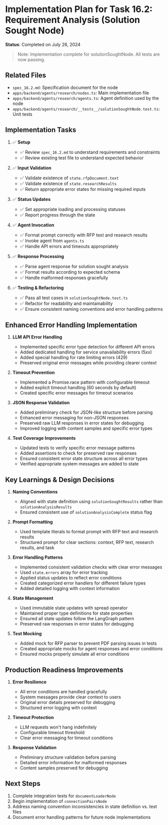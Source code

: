 # Implementation Plan for Task 16.2: Requirement Analysis (Solution Sought Node)

**Status**: Completed on July 26, 2024

> Note: Implementation complete for solutionSoughtNode. All tests are now passing.

## Related Files

- `spec_16.2.md`: Specification document for the node
- `apps/backend/agents/research/nodes.ts`: Main implementation file
- `apps/backend/agents/research/agents.ts`: Agent definition used by the node
- `apps/backend/agents/research/__tests__/solutionSoughtNode.test.ts`: Unit tests

## Implementation Tasks

1. ✅ **Setup**

   - ✅ Review `spec_16.2.md` to understand requirements and constraints
   - ✅ Review existing test file to understand expected behavior

2. ✅ **Input Validation**

   - ✅ Validate existence of `state.rfpDocument.text`
   - ✅ Validate existence of `state.researchResults`
   - ✅ Return appropriate error states for missing required inputs

3. ✅ **Status Updates**

   - ✅ Set appropriate loading and processing statuses
   - ✅ Report progress through the state

4. ✅ **Agent Invocation**

   - ✅ Format prompt correctly with RFP text and research results
   - ✅ Invoke agent from `agents.ts`
   - ✅ Handle API errors and timeouts appropriately

5. ✅ **Response Processing**

   - ✅ Parse agent response for solution sought analysis
   - ✅ Format results according to expected schema
   - ✅ Handle malformed responses gracefully

6. ✅ **Testing & Refactoring**
   - ✅ Pass all test cases in `solutionSoughtNode.test.ts`
   - ✅ Refactor for readability and maintainability
   - ✅ Ensure consistent naming conventions and error handling patterns

## Enhanced Error Handling Implementation

1. **LLM API Error Handling**

   - Implemented specific error type detection for different API errors
   - Added dedicated handling for service unavailability errors (5xx)
   - Added special handling for rate limiting errors (429)
   - Preserved original error messages while providing clearer context

2. **Timeout Prevention**

   - Implemented a Promise.race pattern with configurable timeout
   - Added explicit timeout handling (60 seconds by default)
   - Created specific error messages for timeout scenarios

3. **JSON Response Validation**

   - Added preliminary check for JSON-like structure before parsing
   - Enhanced error messaging for non-JSON responses
   - Preserved raw LLM responses in error states for debugging
   - Improved logging with content samples and specific error types

4. **Test Coverage Improvements**
   - Updated tests to verify specific error message patterns
   - Added assertions to check for preserved raw responses
   - Ensured consistent error state structure across all error types
   - Verified appropriate system messages are added to state

## Key Learnings & Design Decisions

1. **Naming Conventions**

   - Aligned with state definition using `solutionSoughtResults` rather than `solutionAnalysisResults`
   - Ensured consistent use of `solutionAnalysisComplete` status flag

2. **Prompt Formatting**

   - Used template literals to format prompt with RFP text and research results
   - Structured prompt for clear sections: context, RFP text, research results, and task

3. **Error Handling Patterns**

   - Implemented consistent validation checks with clear error messages
   - Used `state.errors` array for error tracking
   - Applied status updates to reflect error conditions
   - Created categorized error handlers for different failure types
   - Added detailed logging with context information

4. **State Management**

   - Used immutable state updates with spread operator
   - Maintained proper type definitions for state properties
   - Ensured all state updates follow the LangGraph pattern
   - Preserved raw responses in error states for debugging

5. **Test Mocking**
   - Added mock for RFP parser to prevent PDF parsing issues in tests
   - Created appropriate mocks for agent responses and error conditions
   - Ensured mocks properly simulate all error conditions

## Production Readiness Improvements

1. **Error Resilience**

   - All error conditions are handled gracefully
   - System messages provide clear context to users
   - Original error details preserved for debugging
   - Structured error logging with context

2. **Timeout Protection**

   - LLM requests won't hang indefinitely
   - Configurable timeout threshold
   - Clear error messaging for timeout conditions

3. **Response Validation**
   - Preliminary structure validation before parsing
   - Detailed error information for malformed responses
   - Content samples preserved for debugging

## Next Steps

1. Complete integration tests for `documentLoaderNode`
2. Begin implementation of `connectionPairsNode`
3. Address naming convention inconsistencies in state definition vs. test files
4. Document error handling patterns for future node implementations
